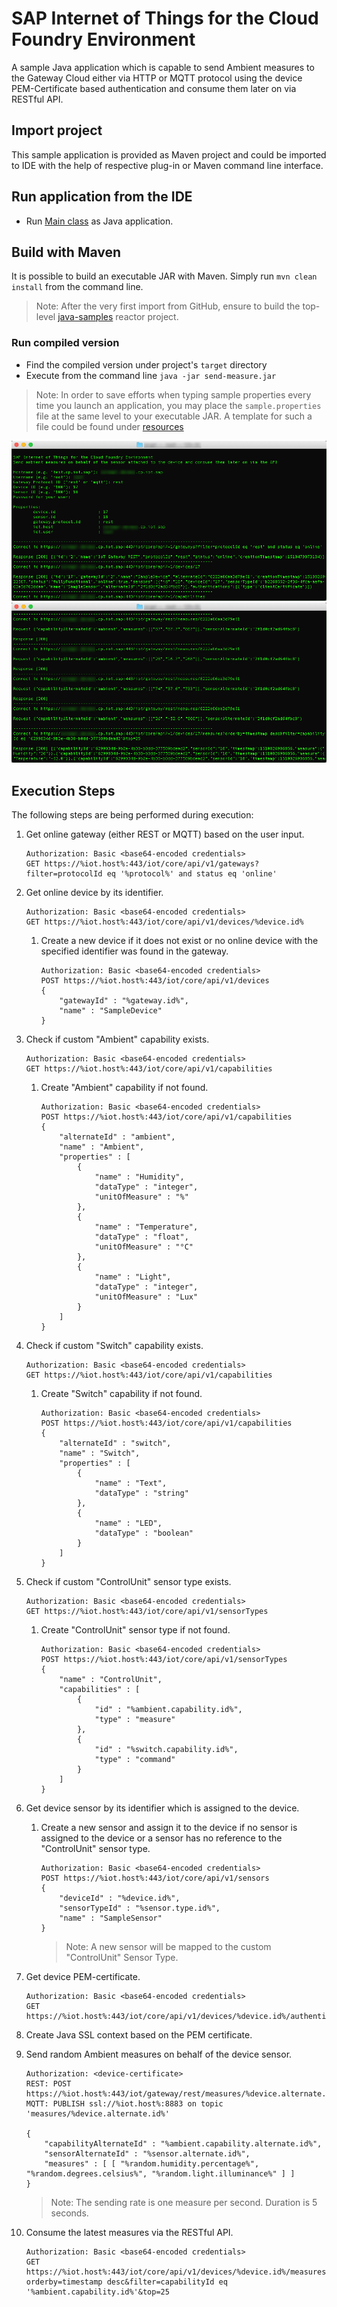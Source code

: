# SAP Internet of Things for the Cloud Foundry Environment
A sample Java application which is capable to send Ambient measures to the Gateway Cloud either via HTTP or MQTT protocol using the device PEM-Certificate based authentication and consume them later on via RESTful API. 

## Import project
This sample application is provided as Maven project and could be imported to IDE with the help of respective plug-in or Maven command line interface.

## Run application from the IDE
- Run [Main class](src/main/java/sample/Main.java) as Java application.

## Build with Maven
It is possible to build an executable JAR with Maven. Simply run `mvn clean install` from the command line.

>Note: After the very first import from GitHub, ensure to build the top-level [java-samples](../) reactor project.

### Run compiled version
- Find the compiled version under project's `target` directory
- Execute from the command line `java -jar send-measure.jar`

>Note: In order to save efforts when typing sample properties every time you launch an application, you may place the `sample.properties` file at the same level to your executable JAR. A template for such a file could be found under [resources](src/main/resources/sample.properties)

![In Action](src/main/resources/send-measure_0.jpg "In Action")
![In Action](src/main/resources/send-measure_1.jpg "In Action")

## Execution Steps
The following steps are being performed during execution:

1. Get online gateway (either REST or MQTT) based on the user input.
    ```
    Authorization: Basic <base64-encoded credentials>
    GET https://%iot.host%:443/iot/core/api/v1/gateways?filter=protocolId eq '%protocol%' and status eq 'online'
    ```
2. Get online device by its identifier.
    ```
    Authorization: Basic <base64-encoded credentials>
    GET https://%iot.host%:443/iot/core/api/v1/devices/%device.id%
    ```
	1. Create a new device if it does not exist or no online device with the specified identifier was found in the gateway.
	    ```
	    Authorization: Basic <base64-encoded credentials>
	    POST https://%iot.host%:443/iot/core/api/v1/devices  
	    {
		    "gatewayId" : "%gateway.id%",
		    "name" : "SampleDevice"
	    }
	    ```
3. Check if custom "Ambient" capability exists.
    ```
    Authorization: Basic <base64-encoded credentials>
    GET https://%iot.host%:443/iot/core/api/v1/capabilities
    ```
	1. Create "Ambient" capability if not found.
	    ```
	    Authorization: Basic <base64-encoded credentials>
	    POST https://%iot.host%:443/iot/core/api/v1/capabilities  
	    {
		    "alternateId" : "ambient",
		    "name" : "Ambient",
		    "properties" : [
			    {
				    "name" : "Humidity",
				    "dataType" : "integer",
				    "unitOfMeasure" : "%"
			    },
			    {
				    "name" : "Temperature",
				    "dataType" : "float",
				    "unitOfMeasure" : "°C"
			    },
			    {
				    "name" : "Light",
				    "dataType" : "integer",
				    "unitOfMeasure" : "Lux"
			    }
		    ]
	    }
	    ```
4. Check if custom "Switch" capability exists.
    ```
    Authorization: Basic <base64-encoded credentials>
    GET https://%iot.host%:443/iot/core/api/v1/capabilities
    ```
	1. Create "Switch" capability if not found.
	    ```
	    Authorization: Basic <base64-encoded credentials>
	    POST https://%iot.host%:443/iot/core/api/v1/capabilities  
	    {
	    	"alternateId" : "switch",
		    "name" : "Switch",
		    "properties" : [
			    {
				    "name" : "Text",
				    "dataType" : "string"
			    },
			    {
				    "name" : "LED",
				    "dataType" : "boolean"
			    }
		    ]
	    }
	    ```
5. Check if custom "ControlUnit" sensor type exists.
    ```
    Authorization: Basic <base64-encoded credentials>
    GET https://%iot.host%:443/iot/core/api/v1/sensorTypes
    ```
	1. Create "ControlUnit" sensor type if not found.
	    ```
	    Authorization: Basic <base64-encoded credentials>
	    POST https://%iot.host%:443/iot/core/api/v1/sensorTypes  
	    {
		    "name" : "ControlUnit",
		    "capabilities" : [
			    {
				    "id" : "%ambient.capability.id%",
				    "type" : "measure"
			    },
			    {
				    "id" : "%switch.capability.id%",
				    "type" : "command"
			    }
		    ]
	    }
	    ```
6. Get device sensor by its identifier which is assigned to the device.
    1. Create a new sensor and assign it to the device if no sensor is assigned to the device or a sensor has no reference to the "ControlUnit" sensor type.
	    ```
	    Authorization: Basic <base64-encoded credentials>
	    POST https://%iot.host%:443/iot/core/api/v1/sensors  
	    {
		    "deviceId" : "%device.id%",
		    "sensorTypeId" : "%sensor.type.id%",
		    "name" : "SampleSensor"
	    }
	    ```
	    >Note: A new sensor will be mapped to the custom "ControlUnit" Sensor Type.
7. Get device PEM-certificate.
    ```
    Authorization: Basic <base64-encoded credentials>
    GET https://%iot.host%:443/iot/core/api/v1/devices/%device.id%/authentications/clientCertificate/pem
    ```
8. Create Java SSL context based on the PEM certificate.
9. Send random Ambient measures on behalf of the device sensor.
    ```
    Authorization: <device-certificate>
    REST: POST https://%iot.host%:443/iot/gateway/rest/measures/%device.alternate.id%
    MQTT: PUBLISH ssl://%iot.host%:8883 on topic 'measures/%device.alternate.id%'  

    {
	    "capabilityAlternateId" : "%ambient.capability.alternate.id%",
	    "sensorAlternateId" : "%sensor.alternate.id%",
	    "measures" : [ [ "%random.humidity.percentage%", "%random.degrees.celsius%", "%random.light.illuminance%" ] ]
    }
    ```

    >Note: The sending rate is one measure per second. Duration is 5 seconds.

10. Consume the latest measures via the RESTful API.
    ```
    Authorization: Basic <base64-encoded credentials>
    GET https://%iot.host%:443/iot/core/api/v1/devices/%device.id%/measures?orderby=timestamp desc&filter=capabilityId eq '%ambient.capability.id%'&top=25
    ```

